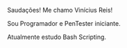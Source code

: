 Saudações! Me chamo Vinícius Reis!

Sou Programador e PenTester iniciante.

Atualmente estudo Bash Scripting.
